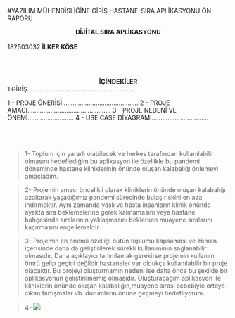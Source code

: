 #YAZILIM MÜHENDİSLİĞİNE GİRİŞ HASTANE-SIRA APLİKASYONU ÖN RAPORU
<center><b>DİJİTAL SIRA APLİKASYONU</B></CENTER><BR>
182503032 <B> İLKER KÖSE </B><BR>


<br><br> <center><b>İÇİNDEKİLER</B></CENTER>
1.GİRİŞ.............................................................


  1 - PROJE ÖNERİSİ...........................................
  2 - PROJE AMACI...............................................
  3 - PROJE NEDENİ VE ÖNEMİ..........................
  4 - USE CASE DİYAGRAMI................................
  <BR><BR><BR><BR>



 >1- Toplum için yararlı olabilecek ve herkes tarafından kullanılabilir olmasını hedeflediğim bu aplikasyon ile özellikle bu pandemi döneminde hastane kliniklerinin önünde oluşan kalabalığı önlemeyi amaçladım.
 
 
 >2- Projemin amacı öncelikli olarak kliniklerin önünde oluşan kalabalığı azaltarak yaşadığımız pandemi sürecinde bulaş riskini en aza indirmektir. Aynı zamanda yaşlı ve hasta insanların klinik önünde ayakta sıra beklemelerine gerek kalmamasını veya hastane bahçesinde sıralarının yaklaşmasını beklerken muayene sıralarını kaçırmasını engellemektir.

 >3- Projemin en önemli özelliği bütün toplumu kapsaması ve zaman içerisinde daha da geliştirilerek sürekli kullanımının sağlanabilir olmasıdır. Daha açıklayıcı tanımlamak gerekirse projemin kullanım ömrü gelip geçici değildir,hastaneler var oldukça kullanılabilir bir proje olacaktır. Bu projeyi oluşturmamın nedeni ise daha önce bu şekilde bir aplikasyonun geliştirilmemiş olmasıdır. Oluşturacağım aplikasyon ile kliniklerin önünde oluşan kalabalığın,muayene sırası sebebiyle ortaya çıkan tartışmalar vb. durumların önüne geçmeyi hedefliyorum.<br>

 >4- <img src="C:\Users\İlker\Pictures\usecase.jpg">